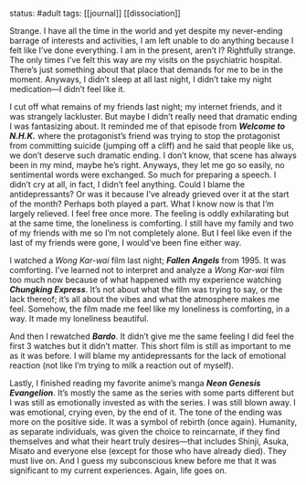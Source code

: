 status: #adult 
tags: [[journal]] [[dissociation]] 

Strange. I have all the time in the world and yet despite my never-ending barrage of interests and activities, I am left unable to do anything because I felt like I’ve done everything. I am in the present, aren’t I? Rightfully strange. The only times I’ve felt this way are my visits on the psychiatric hospital. There’s just something about that place that demands for me to be in the moment. Anyways, I didn’t sleep at all last night, I didn’t take my night medication—I didn’t feel like it. 

I cut off what remains of my friends last night; my internet friends, and it was strangely lackluster. But maybe I didn’t really need that dramatic ending I was fantasizing about. It reminded me of that episode from ***Welcome to N.H.K.*** where the protagonist’s friend was trying to stop the protagonist from committing suicide (jumping off a cliff) and he said that people like us, we don’t deserve such dramatic ending. I don’t know, that scene has always been in my mind, maybe he’s right. Anyways, they let me go so easily, no sentimental words were exchanged. So much for preparing a speech. I didn’t cry at all, in fact, I didn’t feel anything. Could I blame the antidepressants? Or was it because I’ve already grieved over it at the start of the month? Perhaps both played a part. What I know now is that I’m largely relieved. I feel free once more. The feeling is oddly exhilarating but at the same time, the loneliness is comforting. I still have my family and two of my friends with me so I’m not completely alone. But I feel like even if the last of my friends were gone, I would’ve been fine either way.

I watched a *Wong Kar-wai* film last night; ***Fallen Angels*** from 1995. It was comforting. I’ve learned not to interpret and analyze a *Wong Kar-wai* film too much now because of what happened with my experience watching ***Chungking Express***. It’s not about what the film was trying to say, or the lack thereof; it’s all about the vibes and what the atmosphere makes me feel. Somehow, the film made me feel like my loneliness is comforting, in a way. It made my loneliness beautiful.

And then I rewatched ***Bardo***. It didn’t give me the same feeling I did feel the first 3 watches but it didn’t matter. This short film is still as important to me as it was before. I will blame my antidepressants for the lack of emotional reaction (not like I’m trying to milk a reaction out of myself).

Lastly, I finished reading my favorite anime’s manga ***Neon Genesis Evangelion***. It’s mostly the same as the series with some parts different but I was still as emotionally invested as with the series. I was still blown away. I was emotional, crying even, by the end of it. The tone of the ending was more on the positive side. It was a symbol of rebirth (once again). Humanity, as separate individuals, was given the choice to reincarnate, if they find themselves and what their heart truly desires—that includes Shinji, Asuka, Misato and everyone else (except for those who have already died). They must live on. And I guess my subconscious knew before me that it was significant to my current experiences. Again, life goes on.
